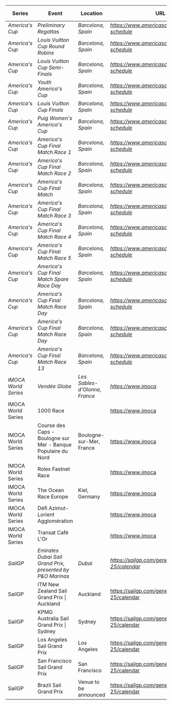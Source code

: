 | Series             | Event                                                                                             | Location                      | URL                                                     | Start Date | End Date   |
| ------------------ | ------------------------------------------------------------------------------------------------- | ----------------------------- | ------------------------------------------------------- | ---------- | ---------- |
| *America's Cup*    | *Preliminary Regattas*                                                                            | *Barcelona, Spain*              | *https://www.americascup.com/en/ac37-schedule*           | *2024-08-22* | *2024-08-25* |
| *America's Cup*    | *Louis Vuitton Cup Round Robins*                                                                  | *Barcelona, Spain*              | *https://www.americascup.com/en/ac37-schedule*           | *2024-08-29* | *2024-09-08* |
| *America's Cup*    | *Louis Vuitton Cup Semi-Finals*                                                                   | *Barcelona, Spain*              | *https://www.americascup.com/en/ac37-schedule*           | *2024-09-14* | *2024-09-19* |
| *America's Cup*    | *Youth America's Cup*                                                                             | *Barcelona, Spain*              | *https://www.americascup.com/en/ac37-schedule*           | *2024-09-17* | *2024-09-26* |
| *America's Cup*    | *Louis Vuitton Cup Finals*                                                                        | *Barcelona, Spain*              | *https://www.americascup.com/en/ac37-schedule*           | *2024-09-26* | *2024-10-05* |
| *America's Cup*    | *Puig Women's America's Cup*                                                                      | *Barcelona, Spain*              | *https://www.americascup.com/en/ac37-schedule*           | *2024-10-05* | *2024-10-13* |
| *America's Cup*    | *America's Cup Final Match Race 1*                                                                | *Barcelona, Spain*              | *https://www.americascup.com/en/ac37-schedule*           | *2024-10-12* | *2024-10-12* |
| *America's Cup*    | *America's Cup Final Match Race 2*                                                                | *Barcelona, Spain*              | *https://www.americascup.com/en/ac37-schedule*           | *2024-10-12* | *2024-10-12* |
| *America's Cup*    | *America's Cup Final Match*                                                                       | *Barcelona, Spain*              | *https://www.americascup.com/en/ac37-schedule*           | *2024-10-12* | *2024-10-21* |
| *America's Cup*    | *America's Cup Final Match Race 3*                                                                | *Barcelona, Spain*              | *https://www.americascup.com/en/ac37-schedule*           | *2024-10-13* | *2024-10-13* |
| *America's Cup*    | *America's Cup Final Match Race 4*                                                                | *Barcelona, Spain*              | *https://www.americascup.com/en/ac37-schedule*           | *2024-10-13* | *2024-10-13* |
| *America's Cup*    | *America's Cup Final Match Race 5*                                                                | *Barcelona, Spain*              | *https://www.americascup.com/en/ac37-schedule*           | *2024-10-16* | *2024-10-16* |
| *America's Cup*    | *America's Cup Final Match Spare Race Day*                                                        | *Barcelona, Spain*              | *https://www.americascup.com/en/ac37-schedule*           | *2024-10-18* | *2024-10-18* |
| *America's Cup*    | *America's Cup Final Match Race Day*                                                              | *Barcelona, Spain*              | *https://www.americascup.com/en/ac37-schedule*           | *2024-10-19* | *2024-10-19* |
| *America's Cup*    | *America's Cup Final Match Race Day*                                                              | *Barcelona, Spain*              | *https://www.americascup.com/en/ac37-schedule*           | *2024-10-20* | *2024-10-20* |
| *America's Cup*    | *America's Cup Final Match Race 13*                                                               | *Barcelona, Spain*              | *https://www.americascup.com/en/ac37-schedule*           | *2024-10-21* | *2024-10-21* |
| *IMOCA World Series* | *Vendée Globe*                                                                                    | *Les Sables-d'Olonne, France*   | *https://www.imoca*                                    | *2024-11-10* | *2024-11-10* |
| IMOCA World Series | 1000 Race                                                                                         |                                 | https://www.imoca                                    | 2025-06    | 2025-06    |
| IMOCA World Series | Course des Caps - Boulogne sur Mer - Banque Populaire du Nord                                     | Boulogne-sur-Mer, France        | https://www.imoca                                    | 2025-06    | 2025-06    |
| IMOCA World Series | Rolex Fastnet Race                                                                                |                                 | https://www.imoca                                    | 2025-07    | 2025-07    |
| IMOCA World Series | The Ocean Race Europe                                                                             | Kiel, Germany                   | https://www.imoca                                    | 2025-08-10 | 2025-08-10 |
| IMOCA World Series | Défi Azimut-Lorient Agglomération                                                                |                                 | https://www.imoca                                    | 2025-09-16 | 2025-09-16 |
| IMOCA World Series | Transat Café L'Or                                                                                 |                                 | https://www.imoca                                    | 2025-10-26 | 2025-10-26 |
| *SailGP*             | *Emirates Dubai Sail Grand Prix, presented by P&O Marinas*                                        | *Dubai*                         | *https://sailgp.com/general/24-25/calendar*            | *2024-11-23* | *2024-11-24* |
| SailGP             | ITM New Zealand Sail Grand Prix \| Auckland                                                       | Auckland                        | https://sailgp.com/general/24-25/calendar            | 2025-01-18 | 2025-01-19 |
| SailGP             | KPMG Australia Sail Grand Prix \| Sydney                                                          | Sydney                          | https://sailgp.com/general/24-25/calendar            | 2025-02-08 | 2025-02-09 |
| SailGP             | Los Angeles Sail Grand Prix                                                                       | Los Angeles                     | https://sailgp.com/general/24-25/calendar            | 2025-03-15 | 2025-03-16 |
| SailGP             | San Francisco Sail Grand Prix                                                                     | San Francisco                   | https://sailgp.com/general/24-25/calendar            | 2025-03-22 | 2025-03-23 |
| SailGP             | Brazil Sail Grand Prix                                                                            | Venue to be announced           | https://sailgp.com/general/24-25/calendar            | 20